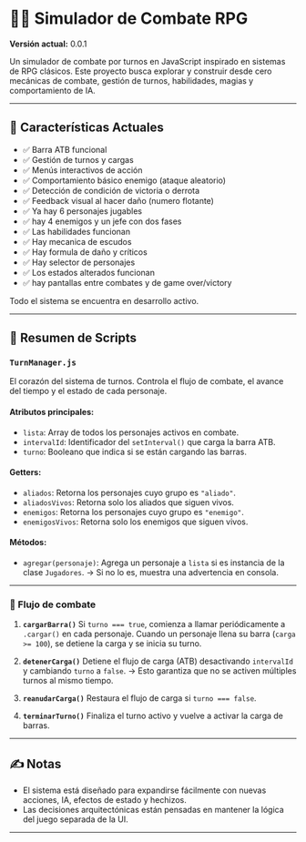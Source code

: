 <!-- theme: dark -->

# 🧙‍♂️ Simulador de Combate RPG

**Versión actual:** 0.0.1

Un simulador de combate por turnos en JavaScript inspirado en sistemas de RPG clásicos. Este proyecto busca explorar y construir desde cero mecánicas de combate, gestión de turnos, habilidades, magias y comportamiento de IA.

---

## 🚧 Características Actuales

- ✅ Barra ATB funcional
- ✅ Gestión de turnos y cargas
- ✅ Menús interactivos de acción
- ✅ Comportamiento básico enemigo (ataque aleatorio)
- ✅ Detección de condición de victoria o derrota
- ✅ Feedback visual al hacer daño (numero flotante)
- ✅ Ya hay 6 personajes jugables
- ✅ hay 4 enemigos y un jefe con dos fases
- ✅ Las habilidades funcionan
- ✅ Hay mecanica de escudos
- ✅ Hay formula de daño y críticos
- ✅ Hay selector de personajes
- ✅ Los estados alterados funcionan
- ✅ hay pantallas entre combates y de game over/victory

Todo el sistema se encuentra en desarrollo activo.

---

## 📁 Resumen de Scripts

### `TurnManager.js`

El corazón del sistema de turnos. Controla el flujo de combate, el avance del tiempo y el estado de cada personaje.

#### Atributos principales:

- `lista`: Array de todos los personajes activos en combate.
- `intervalId`: Identificador del `setInterval()` que carga la barra ATB.
- `turno`: Booleano que indica si se están cargando las barras.

#### Getters:

- `aliados`: Retorna los personajes cuyo grupo es `"aliado"`.
- `aliadosVivos`: Retorna solo los aliados que siguen vivos.
- `enemigos`: Retorna los personajes cuyo grupo es `"enemigo"`.
- `enemigosVivos`: Retorna solo los enemigos que siguen vivos.

#### Métodos:

- `agregar(personaje)`: Agrega un personaje a `lista` si es instancia de la clase `Jugadores`.
  → Si no lo es, muestra una advertencia en consola.

---

### 🔄 Flujo de combate

1. **`cargarBarra()`**
   Si `turno === true`, comienza a llamar periódicamente a `.cargar()` en cada personaje.
   Cuando un personaje llena su barra (`carga >= 100`), se detiene la carga y se inicia su turno.

2. **`detenerCarga()`**
   Detiene el flujo de carga (ATB) desactivando `intervalId` y cambiando `turno` a `false`.
   → Esto garantiza que no se activen múltiples turnos al mismo tiempo.

3. **`reanudarCarga()`**
   Restaura el flujo de carga si `turno === false`.

4. **`terminarTurno()`**
   Finaliza el turno activo y vuelve a activar la carga de barras.

---

## ✍️ Notas

- El sistema está diseñado para expandirse fácilmente con nuevas acciones, IA, efectos de estado y hechizos.
- Las decisiones arquitectónicas están pensadas en mantener la lógica del juego separada de la UI.

---
